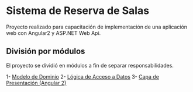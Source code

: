 # Sistema de Reserva de Salas

Proyecto realizado para capacitación de implementación de una aplicación web con Angular2 y ASP.NET Web Api.

## División por módulos

El proyecto se dividió en módulos a fin de separar responsabilidades.

1- [Modelo de Dominio](../../tree/master/ReservaSalas)
2- [Lógica de Acceso a Datos](../../tree/master/DataAccess)
3- [Capa de Presentación (Angular 2)](../../tree/master/Angular)